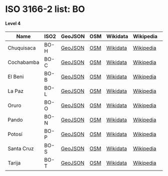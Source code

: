 # ISO 3166-2 list: BO


#### Level 4
Name | ISO2 | GeoJSON | OSM | Wikidata | Wikipedia | population 
--- | --- | --- | --- | --- | --- | --: 
Chuquisaca | BO-H | [GeoJSON](../../export/geojson/q7/iso2/BO/BO-H.geojson) | [OSM](https://www.openstreetmap.org/relation/396197) | [Wikidata](https://www.wikidata.org/wiki/Q235110) | [Wikipedia](http://en.wikipedia.org/wiki/es%3ADepartamento%20de%20Chuquisaca) | 581,347
Cochabamba | BO-C | [GeoJSON](../../export/geojson/q7/iso2/BO/BO-C.geojson) | [OSM](https://www.openstreetmap.org/relation/393562) | [Wikidata](https://www.wikidata.org/wiki/Q233917) | [Wikipedia](http://en.wikipedia.org/wiki/es%3ADepartamento%20de%20Cochabamba) | 1,930,143
El Beni | BO-B | [GeoJSON](../../export/geojson/q7/iso2/BO/BO-B.geojson) | [OSM](https://www.openstreetmap.org/relation/405935) | [Wikidata](https://www.wikidata.org/wiki/Q233169) | [Wikipedia](http://en.wikipedia.org/wiki/es%3ADepartamento%20del%20Beni) | 421,196
La Paz | BO-L | [GeoJSON](../../export/geojson/q7/iso2/BO/BO-L.geojson) | [OSM](https://www.openstreetmap.org/relation/400473) | [Wikidata](https://www.wikidata.org/wiki/Q272784) | [Wikipedia](http://en.wikipedia.org/wiki/es%3ADepartamento%20de%20La%20Paz%20%28Bolivia%29) | 2,719,344
Oruro | BO-O | [GeoJSON](../../export/geojson/q7/iso2/BO/BO-O.geojson) | [OSM](https://www.openstreetmap.org/relation/395910) | [Wikidata](https://www.wikidata.org/wiki/Q1061368) | [Wikipedia](http://en.wikipedia.org/wiki/es%3ADepartamento%20de%20Oruro) | 494,587
Pando | BO-N | [GeoJSON](../../export/geojson/q7/iso2/BO/BO-N.geojson) | [OSM](https://www.openstreetmap.org/relation/3358584) | [Wikidata](https://www.wikidata.org/wiki/Q235362) | [Wikipedia](http://en.wikipedia.org/wiki/es%3ADepartamento%20de%20Pando) | 110,436
Potosí | BO-P | [GeoJSON](../../export/geojson/q7/iso2/BO/BO-P.geojson) | [OSM](https://www.openstreetmap.org/relation/4509552) | [Wikidata](https://www.wikidata.org/wiki/Q238079) | [Wikipedia](http://en.wikipedia.org/wiki/es%3ADepartamento%20de%20Potos%C3%AD) | 823,517
Santa Cruz | BO-S | [GeoJSON](../../export/geojson/q7/iso2/BO/BO-S.geojson) | [OSM](https://www.openstreetmap.org/relation/3360565) | [Wikidata](https://www.wikidata.org/wiki/Q235106) | [Wikipedia](http://en.wikipedia.org/wiki/es%3ADepartamento%20de%20Santa%20Cruz%20%28Bolivia%29) | 2,655,084
Tarija | BO-T | [GeoJSON](../../export/geojson/q7/iso2/BO/BO-T.geojson) | [OSM](https://www.openstreetmap.org/relation/396198) | [Wikidata](https://www.wikidata.org/wiki/Q233933) | [Wikipedia](http://en.wikipedia.org/wiki/es%3ADepartamento%20de%20Tarija) | 482,196
